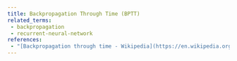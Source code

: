 ```yaml
---
title: Backpropagation Through Time (BPTT)
related_terms:
 - backpropagation
 - recurrent-neural-network
references:
 - "[Backpropagation through time - Wikipedia](https://en.wikipedia.org/wiki/Backpropagation_through_time)"
---
```

